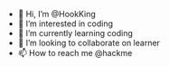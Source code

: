- 👋 Hi, I’m @HookKing
- 👀 I’m interested in coding
- 🌱 I’m currently learning coding
- 💞️ I’m looking to collaborate on learner
- 📫 How to reach me @hackme
<!---
HookKing/HookKing is a ✨ special ✨ repository because its `README.md` (this file) appears on your GitHub profile.
You can click the Preview link to take a look at your changes.
--->
